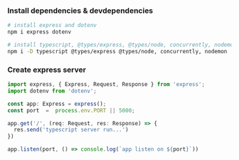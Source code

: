 ### Install dependencies & devdependencies

```bash
# install express and dotenv
npm i express dotenv 

# install typescript, @types/express, @types/node, concurrently, nodemon 
npm i -D typescript @types/express @types/node, concurrently, nodemon
```

### Create express server
```typescript
import express, { Express, Request, Response } from 'express';
import dotenv from 'dotenv';

const app: Express = express();
const port  =  process.env.PORT || 5000;

app.get('/', (req: Request, res: Response) => {
  res.send('typescript server run...')
}) 

app.listen(port, () => console.log(`app listen on ${port}`))

```
